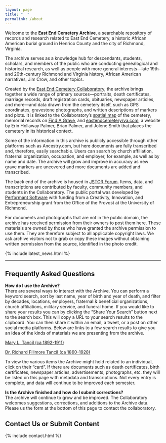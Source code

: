 ```yaml
---
layout: page
title: "  "
permalink: /about
---
```

Welcome to the **East End Cemetery Archive**, a searchable repository of records and research related to East End Cemetery, a historic African American burial ground in Henrico County and the city of Richmond, Virginia.

The archive serves as a knowledge hub for descendants, students, scholars, and members of the public who are conducting genealogical and historical research, as well as people with more general interests—late 19th- and 20th-century Richmond and Virginia history, African American narratives, Jim Crow, and other topics.

Created by the [East End Cemetery Collaboratory](https://engage.richmond.edu/cbl/faculty-fellowships/east-end-cemetery-collaboratory.html), the archive brings together a wide range of primary sources—portraits, death certificates, marriage records, draft registration cards, obituaries, newspaper articles, and more—and data drawn from the cemetery itself, such as GPS coordinates, gravestone photographs, and written descriptions of markers and plots. It is linked to the Collaboratory’s [spatial map](https://dsl.richmond.edu/eastend) of the cemetery, memorial records on [Find A Grave](https://www.findagrave.com/cemetery/50095), and [eastendcemeteryrva.com](http://eastendcemeteryrva.com/), a website by Erin Hollaway Palmer, Brian Palmer, and Jolene Smith that places the cemetery in its historical context.

Some of the information in this archive is publicly accessible through other platforms such as Ancestry.com, but here documents are fully transcribed and, therefore, easily searchable. Users can search by church affiliation, fraternal organization, occupation, and employer, for example, as well as by name and date. The archive will grow and improve in accuracy as new grave markers are uncovered and more documents are added and transcribed.

The back end of the archive is housed in [JSTOR Forum](https://forum.jstor.org/). Items, data, and transcriptions are contributed by faculty, community members, and students in the Collaboratory. The public portal was developed by [Performant Software](https://www.performantsoftware.com/) with funding from a Creativity, Innovation, and Entrepreneurship grant from the Office of the Provost at the University of Richmond.

For documents and photographs that are not in the public domain, the archive has received permission from their owners to post them here. These materials are owned by those who have granted the archive permission to use them. They are therefore subject to all applicable copyright laws. We ask archive visitors not to grab or copy these images without obtaining written permission from the source, identified in the photo credit.

{% include latest_news.html %}

- - -

## Frequently Asked Questions

**How do I use the Archive?** <br>
There are several ways to interact with the Archive. You can perform a keyword search, sort by last name, year of birth and year of death, and filter by decades, locations, employers, fraternal & beneficial organizations, church affiliations, military service, and funeral home. If you would like to share your results you can by clicking the “Share Your Search” button next to the search box. This will copy a URL to your search results to the clipboard. You can then share it within an email, a tweet, or a post on other social media platforms. Below are links to a few search results to give you an idea of the kinds of materials we are presenting from the archive.

[Mary L. Tancil (ca 1892-1911) ](https://search.eastendcemeteryrva.com/search?query=Tancil&Birth_Decade=1890s&Death_Decade=1910s)

[Dr. Richard Fillmore Tancil (ca 1860-1928) ](https://search.eastendcemeteryrva.com/search?query=Tancil&Fraternal_and_Beneficial_Organizations=Knights%20of%20Pythias) 

To view the various items the Archive might hold related to an individual, click on their “card”. If there are documents such as death certificates, birth certificates, newspaper articles, advertisements, photographs, etc. they will be listed on this page with metadata and transcriptions. Not every entry is complete, and data will continue to be improved each semester. 

**Is the Archive finished and how do I submit corrections?** <br>
The archive will continue to grow and be improved.  The Collaboratory welcomes suggestions, corrections, and additions to the Archive data.  Please us the form at the bottom of this page to contact the collaboratory.

## Contact Us or Submit Content

{% include contact.html %}